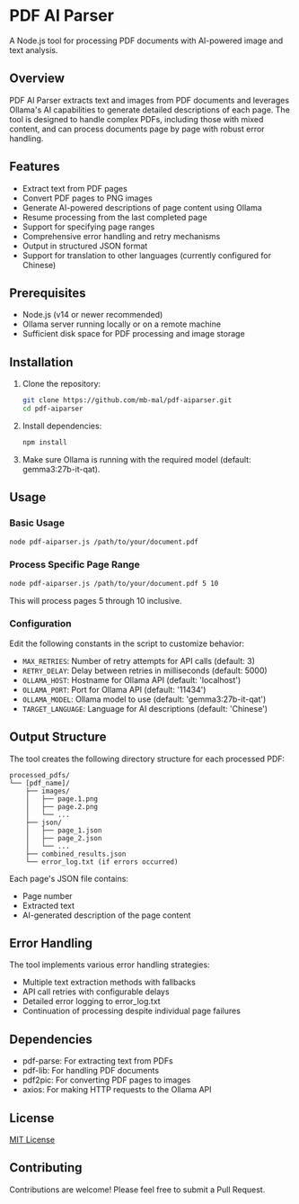 # PDF AI Parser

A Node.js tool for processing PDF documents with AI-powered image and text analysis.

## Overview

PDF AI Parser extracts text and images from PDF documents and leverages Ollama's AI capabilities to generate detailed descriptions of each page. The tool is designed to handle complex PDFs, including those with mixed content, and can process documents page by page with robust error handling.

## Features

- Extract text from PDF pages
- Convert PDF pages to PNG images
- Generate AI-powered descriptions of page content using Ollama
- Resume processing from the last completed page
- Support for specifying page ranges
- Comprehensive error handling and retry mechanisms
- Output in structured JSON format
- Support for translation to other languages (currently configured for Chinese)

## Prerequisites

- Node.js (v14 or newer recommended)
- Ollama server running locally or on a remote machine
- Sufficient disk space for PDF processing and image storage

## Installation

1. Clone the repository:
   ```bash
   git clone https://github.com/mb-mal/pdf-aiparser.git
   cd pdf-aiparser
   ```

2. Install dependencies:
   ```bash
   npm install
   ```

3. Make sure Ollama is running with the required model (default: gemma3:27b-it-qat).

## Usage

### Basic Usage

```bash
node pdf-aiparser.js /path/to/your/document.pdf
```

### Process Specific Page Range

```bash
node pdf-aiparser.js /path/to/your/document.pdf 5 10
```
This will process pages 5 through 10 inclusive.

### Configuration

Edit the following constants in the script to customize behavior:

- `MAX_RETRIES`: Number of retry attempts for API calls (default: 3)
- `RETRY_DELAY`: Delay between retries in milliseconds (default: 5000)
- `OLLAMA_HOST`: Hostname for Ollama API (default: 'localhost')
- `OLLAMA_PORT`: Port for Ollama API (default: '11434')
- `OLLAMA_MODEL`: Ollama model to use (default: 'gemma3:27b-it-qat')
- `TARGET_LANGUAGE`: Language for AI descriptions (default: 'Chinese')

## Output Structure

The tool creates the following directory structure for each processed PDF:

```
processed_pdfs/
└── [pdf_name]/
    ├── images/
    │   ├── page.1.png
    │   ├── page.2.png
    │   └── ...
    ├── json/
    │   ├── page_1.json
    │   ├── page_2.json
    │   └── ...
    ├── combined_results.json
    └── error_log.txt (if errors occurred)
```

Each page's JSON file contains:
- Page number
- Extracted text
- AI-generated description of the page content

## Error Handling

The tool implements various error handling strategies:
- Multiple text extraction methods with fallbacks
- API call retries with configurable delays
- Detailed error logging to error_log.txt
- Continuation of processing despite individual page failures

## Dependencies

- pdf-parse: For extracting text from PDFs
- pdf-lib: For handling PDF documents
- pdf2pic: For converting PDF pages to images
- axios: For making HTTP requests to the Ollama API

## License

[MIT License](LICENSE)

## Contributing

Contributions are welcome! Please feel free to submit a Pull Request.